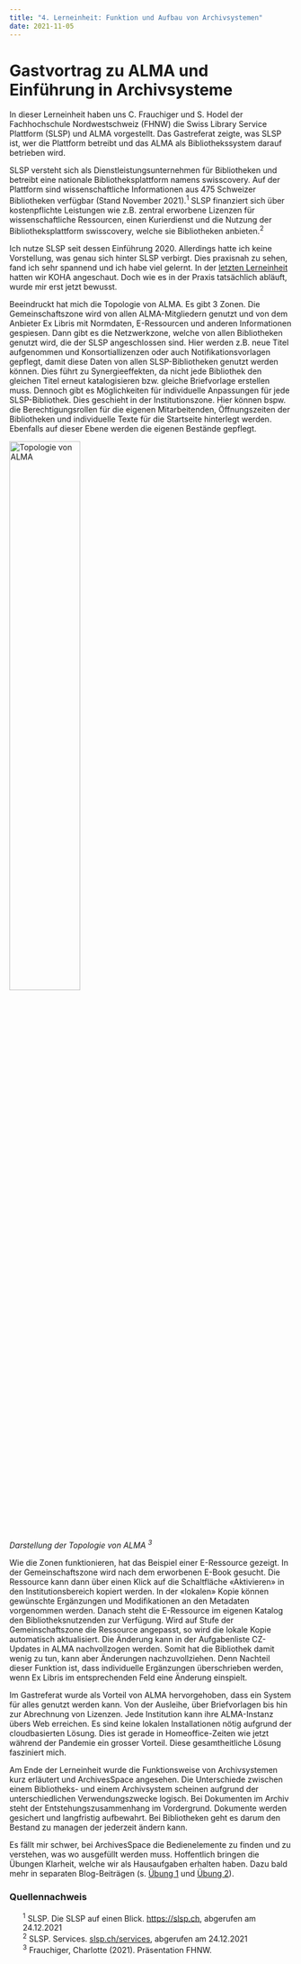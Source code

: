 ```yaml
---
title: "4. Lerneinheit: Funktion und Aufbau von Archivsystemen"
date: 2021-11-05
---
```


<h1>Gastvortrag zu ALMA und Einführung in Archivsysteme</h1>

<p>In dieser Lerneinheit haben uns C. Frauchiger und S. Hodel der Fachhochschule Nordwestschweiz (FHNW) die Swiss Library Service Plattform (SLSP) und ALMA vorgestellt. Das Gastreferat zeigte, was SLSP ist, wer die Plattform betreibt und das ALMA als Bibliothekssystem darauf betrieben wird. <br> </p>

<p>SLSP versteht sich als Dienstleistungsunternehmen für Bibliotheken und betreibt eine nationale Bibliotheksplattform namens swisscovery. Auf der Plattform sind wissenschaftliche Informationen aus 475 Schweizer Bibliotheken verfügbar (Stand November 2021).<sup>1</sup> SLSP finanziert sich über kostenpflichte Leistungen wie z.B. zentral erworbene Lizenzen für wissenschaftliche Ressourcen, einen Kurierdienst und die Nutzung der Bibliotheksplattform swisscovery, welche sie Bibliotheken anbieten.<sup>2</sup> <br></p>

<p>Ich nutze SLSP seit dessen Einführung 2020. Allerdings hatte ich keine Vorstellung, was genau sich hinter SLSP verbirgt. Dies praxisnah zu sehen, fand ich sehr spannend und ich habe viel gelernt. In der <a href="https://melakae.github.io/bain_lerntagebuch/2021/10/08/lerneinheit_3.html" target="_blank">letzten Lerneinheit</a> hatten wir KOHA angeschaut. Doch wie es in der Praxis tatsächlich abläuft, wurde mir erst jetzt bewusst.<br></p>

<p>Beeindruckt hat mich die Topologie von ALMA. Es gibt 3 Zonen. Die Gemeinschaftszone wird von allen ALMA-Mitgliedern genutzt und von dem Anbieter Ex Libris mit Normdaten, E-Ressourcen und anderen Informationen gespiesen. Dann gibt es die Netzwerkzone, welche von allen Bibliotheken genutzt wird, die der SLSP angeschlossen sind. Hier werden z.B. neue Titel aufgenommen und Konsortiallizenzen oder auch Notifikationsvorlagen gepflegt, damit diese Daten von allen SLSP-Bibliotheken genutzt werden können. Dies führt zu Synergieeffekten, da nicht jede Bibliothek den gleichen Titel erneut katalogisieren bzw. gleiche Briefvorlage erstellen muss. Dennoch gibt es Möglichkeiten für individuelle Anpassungen für jede SLSP-Bibliothek. Dies geschieht in der Institutionszone. Hier können bspw. die Berechtigungsrollen für die eigenen Mitarbeitenden, Öffnungszeiten der Bibliotheken und individuelle Texte für die Startseite hinterlegt werden. Ebenfalls auf dieser Ebene werden die eigenen Bestände gepflegt.<br> </p>

<p><img src="https://user-images.githubusercontent.com/83494929/147407081-d16e0c88-7e1e-424c-9664-d3a6542cb0e7.png" alt=" Topologie von ALMA" width="50%"><br>
 <i>Darstellung der Topologie von ALMA <sup>3</sup></i><br></p>
 
<p>Wie die Zonen funktionieren, hat das Beispiel einer E-Ressource gezeigt. In der Gemeinschaftszone wird nach dem erworbenen E-Book gesucht. Die Ressource kann dann über einen Klick auf die Schaltfläche «Aktivieren» in den Institutionsbereich kopiert werden. In der «lokalen» Kopie können gewünschte Ergänzungen und Modifikationen an den Metadaten vorgenommen werden. Danach steht die E-Ressource im eigenen Katalog den Bibliotheksnutzenden zur Verfügung. Wird auf Stufe der Gemeinschaftszone die Ressource angepasst, so wird die lokale Kopie automatisch aktualisiert. Die Änderung kann in der Aufgabenliste CZ-Updates in ALMA nachvollzogen werden. Somit hat die Bibliothek damit wenig zu tun, kann aber Änderungen nachzuvollziehen. Denn Nachteil dieser Funktion ist, dass individuelle Ergänzungen überschrieben werden, wenn Ex Libris im entsprechenden Feld eine Änderung einspielt.<br> </p>

<p>Im Gastreferat wurde als Vorteil von ALMA hervorgehoben, dass ein System für alles genutzt werden kann. Von der Ausleihe, über Briefvorlagen bis hin zur Abrechnung von Lizenzen. Jede Institution kann ihre ALMA-Instanz übers Web erreichen. Es sind keine lokalen Installationen nötig aufgrund der cloudbasierten Lösung. Dies ist gerade in Homeoffice-Zeiten wie jetzt während der Pandemie ein grosser Vorteil. Diese gesamtheitliche Lösung fasziniert mich.<br> </p>

<p>Am Ende der Lerneinheit wurde die Funktionsweise von Archivsystemen kurz erläutert und ArchivesSpace angesehen. Die Unterschiede zwischen einem Bibliotheks- und einem Archivsystem scheinen aufgrund der unterschiedlichen Verwendungszwecke logisch. Bei Dokumenten im Archiv steht der Entstehungszusammenhang im Vordergrund. Dokumente werden gesichert und langfristig aufbewahrt. Bei Bibliotheken geht es darum den Bestand zu managen der jederzeit ändern kann. <br> </p>

<p>Es fällt mir schwer, bei ArchivesSpace die Bedienelemente zu finden und zu verstehen, was wo ausgefüllt werden muss. Hoffentlich bringen die Übungen Klarheit, welche wir als Hausaufgaben erhalten haben. Dazu bald mehr in separaten Blog-Beiträgen (s. <a href="https://melakae.github.io/bain_lerntagebuch/2021/11/05/uebung_1.html" target="_blank">Übung 1</a> und <a href="https://melakae.github.io/bain_lerntagebuch/2021/11/05/uebung_2.html" target="_blank">Übung 2</a>).<br></p>
 
<h3>Quellennachweis</h3>
<ul style="list-style:none">
  <li><sup>1</sup> SLSP. Die SLSP auf einen Blick. <a href="https://slsp.ch/de" target="_blank">https://slsp.ch</a>, abgerufen am 24.12.2021</li>
 <li><sup>2</sup> SLSP. Services. <a href="https://slsp.ch/de/services" target="_blank">slsp.ch/services</a>, abgerufen am 24.12.2021</li>
 <li><sup>3</sup> Frauchiger, Charlotte (2021). Präsentation FHNW. </li>
 </ul>
